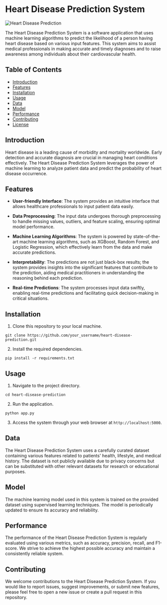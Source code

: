 # Heart Disease Prediction System

![Heart Disease Prediction](path_to_image.png)

The Heart Disease Prediction System is a software application that uses machine learning algorithms to predict the likelihood of a person having heart disease based on various input features. This system aims to assist medical professionals in making accurate and timely diagnoses and to raise awareness among individuals about their cardiovascular health.

## Table of Contents

- [Introduction](#introduction)
- [Features](#features)
- [Installation](#installation)
- [Usage](#usage)
- [Data](#data)
- [Model](#model)
- [Performance](#performance)
- [Contributing](#contributing)
- [License](#license)

## Introduction

Heart disease is a leading cause of morbidity and mortality worldwide. Early detection and accurate diagnosis are crucial in managing heart conditions effectively. The Heart Disease Prediction System leverages the power of machine learning to analyze patient data and predict the probability of heart disease occurrence.

## Features

- **User-friendly Interface**: The system provides an intuitive interface that allows healthcare professionals to input patient data easily.

- **Data Preprocessing**: The input data undergoes thorough preprocessing to handle missing values, outliers, and feature scaling, ensuring optimal model performance.

- **Machine Learning Algorithms**: The system is powered by state-of-the-art machine learning algorithms, such as XGBoost, Random Forest, and Logistic Regression, which effectively learn from the data and make accurate predictions.

- **Interpretability**: The predictions are not just black-box results; the system provides insights into the significant features that contribute to the prediction, aiding medical practitioners in understanding the reasoning behind each prediction.

- **Real-time Predictions**: The system processes input data swiftly, enabling real-time predictions and facilitating quick decision-making in critical situations.

## Installation

1. Clone this repository to your local machine.

```
git clone https://github.com/your_username/heart-disease-prediction.git
```

2. Install the required dependencies.

```
pip install -r requirements.txt
```

## Usage

1. Navigate to the project directory.

```
cd heart-disease-prediction
```

2. Run the application.

```
python app.py
```

3. Access the system through your web browser at `http://localhost:5000`.

## Data

The Heart Disease Prediction System uses a carefully curated dataset containing various features related to patients' health, lifestyle, and medical history. The dataset is not publicly available due to privacy concerns but can be substituted with other relevant datasets for research or educational purposes.

## Model

The machine learning model used in this system is trained on the provided dataset using supervised learning techniques. The model is periodically updated to ensure its accuracy and reliability.

## Performance

The performance of the Heart Disease Prediction System is regularly evaluated using various metrics, such as accuracy, precision, recall, and F1-score. We strive to achieve the highest possible accuracy and maintain a consistently reliable system.

## Contributing

We welcome contributions to the Heart Disease Prediction System. If you would like to report issues, suggest improvements, or submit new features, please feel free to open a new issue or create a pull request in this repository.
